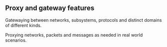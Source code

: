 ## Proxy and gateway features

Gatewaying between networks, subsystems, protocols and distinct domains of different kinds.

Proxying networks, packets and messages as needed in real world scenarios.

